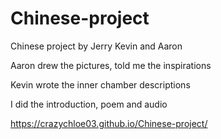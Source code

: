# Chinese-project
Chinese project by Jerry Kevin and Aaron

Aaron drew the pictures, told me the inspirations

Kevin wrote the inner chamber descriptions

I did the introduction, poem and audio

https://crazychloe03.github.io/Chinese-project/
